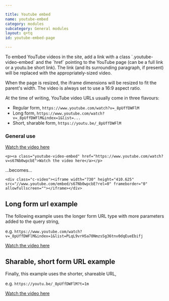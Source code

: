 ```yaml
---

title: Youtube embed
name: youtube-embed
category: modules
subcategory: General modules
layout: q+tq
id: youtube-embed-page

---
```


<div class="lead"><p>To embed YouTube videos in the site, add a link with a class `.youtube-video-embed` and the `href` pointing to the YouTube page (can be a full link or a youtu.be short link). The link (and its surrounding paragraph, if present) will be replaced with the appropriately-sized video.</p></div>

When the page is resized, the iframe dimensions will be resized to fit the parent's width. The video is always set to use a 16:9 aspect ratio.

At the time of writing, YouTube video URLs usually come in three flavours:

- Regular form, `https://www.youtube.com/watch?v=_8pUffDWFlM`
- Long form, `https://www.youtube.com/watch?v=_8pUffDWFlM&index=1&list=...`
- Short, sharable form, `https://youtu.be/_8pUffDWFlM`

### General use

<p><a class="youtube-video-embed" href="https://www.youtube.com/watch?v=s67Nb0wpcbE">Watch the video here</a></p>

```markup
<p><a class="youtube-video-embed" href="https://www.youtube.com/watch?v=s67Nb0wpcbE">Watch the video here</a></p>
```
&hellip;becomes&hellip;

```markup
<div class="c-video"><iframe width="730" height="410.625" src="//www.youtube.com/embed/s67Nb0wpcbE?rel=0" frameborder="0" allowfullscreen=""></iframe></div>
```

## Long form url example
The following example uses the longer form URL type with more parameters added to the query string,

e.g. `https://www.youtube.com/watch?v=_8pUffDWFlM&index=1&list=PLqL9vrHSa70NmzsSg36tnv0dqEueEbifj`

<p><a class="youtube-video-embed" href="https://www.youtube.com/watch?v=_8pUffDWFlM&index=1&list=PLqL9vrHSa70NmzsSg36tnv0dqEueEbifj">Watch the video here</a></p>

## Sharable, short form URL example
Finally, this example uses the shorter, shareable URL,

e.g. `https://youtu.be/_8pUffDWFlM?t=1m`

<p><a class="youtube-video-embed" href="https://youtu.be/_8pUffDWFlM?t=1m">Watch the video here</a></p>
